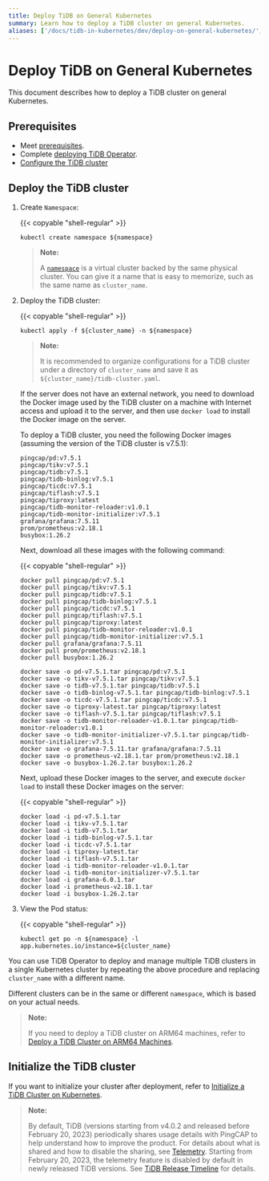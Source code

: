 ```yaml
---
title: Deploy TiDB on General Kubernetes
summary: Learn how to deploy a TiDB cluster on general Kubernetes.
aliases: ['/docs/tidb-in-kubernetes/dev/deploy-on-general-kubernetes/','/tidb-in-kubernetes/dev/deploy-tidb-enterprise-edition']
---
```


# Deploy TiDB on General Kubernetes

This document describes how to deploy a TiDB cluster on general Kubernetes.

## Prerequisites

- Meet [prerequisites](prerequisites.md).
- Complete [deploying TiDB Operator](deploy-tidb-operator.md).
- [Configure the TiDB cluster](configure-a-tidb-cluster.md)

## Deploy the TiDB cluster

1. Create `Namespace`:

    {{< copyable "shell-regular" >}}

    ``` shell
    kubectl create namespace ${namespace}
    ```

    > **Note:**
    >
    > A [`namespace`](https://kubernetes.io/docs/concepts/overview/working-with-objects/namespaces/) is a virtual cluster backed by the same physical cluster. You can give it a name that is easy to memorize, such as the same name as `cluster_name`.

2. Deploy the TiDB cluster:

    {{< copyable "shell-regular" >}}

    ``` shell
    kubectl apply -f ${cluster_name} -n ${namespace}
    ```

    > **Note:**
    >
    > It is recommended to organize configurations for a TiDB cluster under a directory of `cluster_name` and save it as `${cluster_name}/tidb-cluster.yaml`.

    If the server does not have an external network, you need to download the Docker image used by the TiDB cluster on a machine with Internet access and upload it to the server, and then use `docker load` to install the Docker image on the server.

    To deploy a TiDB cluster, you need the following Docker images (assuming the version of the TiDB cluster is v7.5.1):

    ```shell
    pingcap/pd:v7.5.1
    pingcap/tikv:v7.5.1
    pingcap/tidb:v7.5.1
    pingcap/tidb-binlog:v7.5.1
    pingcap/ticdc:v7.5.1
    pingcap/tiflash:v7.5.1
    pingcap/tiproxy:latest
    pingcap/tidb-monitor-reloader:v1.0.1
    pingcap/tidb-monitor-initializer:v7.5.1
    grafana/grafana:7.5.11
    prom/prometheus:v2.18.1
    busybox:1.26.2
    ```

    Next, download all these images with the following command:

    {{< copyable "shell-regular" >}}

    ```shell
    docker pull pingcap/pd:v7.5.1
    docker pull pingcap/tikv:v7.5.1
    docker pull pingcap/tidb:v7.5.1
    docker pull pingcap/tidb-binlog:v7.5.1
    docker pull pingcap/ticdc:v7.5.1
    docker pull pingcap/tiflash:v7.5.1
    docker pull pingcap/tiproxy:latest
    docker pull pingcap/tidb-monitor-reloader:v1.0.1
    docker pull pingcap/tidb-monitor-initializer:v7.5.1
    docker pull grafana/grafana:7.5.11
    docker pull prom/prometheus:v2.18.1
    docker pull busybox:1.26.2

    docker save -o pd-v7.5.1.tar pingcap/pd:v7.5.1
    docker save -o tikv-v7.5.1.tar pingcap/tikv:v7.5.1
    docker save -o tidb-v7.5.1.tar pingcap/tidb:v7.5.1
    docker save -o tidb-binlog-v7.5.1.tar pingcap/tidb-binlog:v7.5.1
    docker save -o ticdc-v7.5.1.tar pingcap/ticdc:v7.5.1
    docker save -o tiproxy-latest.tar pingcap/tiproxy:latest
    docker save -o tiflash-v7.5.1.tar pingcap/tiflash:v7.5.1
    docker save -o tidb-monitor-reloader-v1.0.1.tar pingcap/tidb-monitor-reloader:v1.0.1
    docker save -o tidb-monitor-initializer-v7.5.1.tar pingcap/tidb-monitor-initializer:v7.5.1
    docker save -o grafana-7.5.11.tar grafana/grafana:7.5.11
    docker save -o prometheus-v2.18.1.tar prom/prometheus:v2.18.1
    docker save -o busybox-1.26.2.tar busybox:1.26.2
    ```

    Next, upload these Docker images to the server, and execute `docker load` to install these Docker images on the server:

    {{< copyable "shell-regular" >}}

    ```shell
    docker load -i pd-v7.5.1.tar
    docker load -i tikv-v7.5.1.tar
    docker load -i tidb-v7.5.1.tar
    docker load -i tidb-binlog-v7.5.1.tar
    docker load -i ticdc-v7.5.1.tar
    docker load -i tiproxy-latest.tar
    docker load -i tiflash-v7.5.1.tar
    docker load -i tidb-monitor-reloader-v1.0.1.tar
    docker load -i tidb-monitor-initializer-v7.5.1.tar
    docker load -i grafana-6.0.1.tar
    docker load -i prometheus-v2.18.1.tar
    docker load -i busybox-1.26.2.tar
    ```

3. View the Pod status:

    {{< copyable "shell-regular" >}}

    ``` shell
    kubectl get po -n ${namespace} -l app.kubernetes.io/instance=${cluster_name}
    ```

You can use TiDB Operator to deploy and manage multiple TiDB clusters in a single Kubernetes cluster by repeating the above procedure and replacing `cluster_name` with a different name.

Different clusters can be in the same or different `namespace`, which is based on your actual needs.

> **Note:**
>
> If you need to deploy a TiDB cluster on ARM64 machines, refer to [Deploy a TiDB Cluster on ARM64 Machines](deploy-cluster-on-arm64.md).

## Initialize the TiDB cluster

If you want to initialize your cluster after deployment, refer to [Initialize a TiDB Cluster on Kubernetes](initialize-a-cluster.md).

> **Note:**
>
> By default, TiDB (versions starting from v4.0.2 and released before February 20, 2023) periodically shares usage details with PingCAP to help understand how to improve the product. For details about what is shared and how to disable the sharing, see [Telemetry](https://docs.pingcap.com/tidb/stable/telemetry). Starting from February 20, 2023, the telemetry feature is disabled by default in newly released TiDB versions. See [TiDB Release Timeline](https://docs.pingcap.com/tidb/stable/release-timeline) for details.
